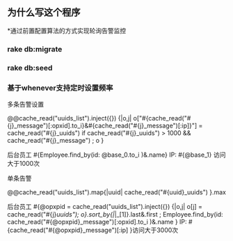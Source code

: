 ## 为什么写这个程序
  *通过前置配置算法的方式实现轮询告警监控

### rake db:migrate
### rake db:seed

### 基于whenever支持定时设置频率



多条告警设置

 @@cache_read("uuids_list").inject({}) {|o,j| o["#{cache_read("#{j}_message")[:opxid].to_i}&#{cache_read("#{j}_message")[:ip]}"] = cache_read("#{j}_uuids") if cache_read("#{j}_uuids") > 1000 && cache_read("#{j}_message")  ; o }


 后台员工 #{Employee.find_by(id: @base_0.to_i )&.name} IP: #{@base_1} 访问大于1000次





单条告警

 @@cache_read("uuids_list").map{|uuid| cache_read("#{uuid}_uuids") }.max

 后台员工 #{@opxpid = cache_read("uuids_list").inject({}) {|o,j| o[j] = cache_read("#{j}_uuids"); o}.sort_by{|_|_[1]}.last&.first ; Employee.find_by(id: cache_read("#{@opxpid}_message")[:opxid].to_i )&.name } IP: #{cache_read("#{@opxpid}_message")[:ip] }访问大于3000次
